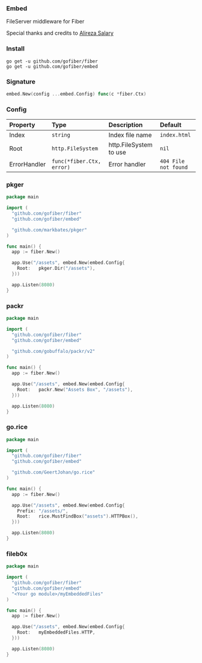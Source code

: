 ### Embed
FileServer middleware for Fiber

Special thanks and credits to [Alireza Salary](https://github.com/arsmn)

### Install
```
go get -u github.com/gofiber/fiber
go get -u github.com/gofiber/embed
```

### Signature
```go
embed.New(config ...embed.Config) func(c *fiber.Ctx)
```

### Config
| Property | Type | Description | Default |
| :--- | :--- | :--- | :--- |
| Index | `string` | Index file name | `index.html` |
| Root | `http.FileSystem` | http.FileSystem to use | `nil` |
| ErrorHandler | `func(*fiber.Ctx, error)` | Error handler | `404 File not found` |

### pkger

```go
package main

import (
  "github.com/gofiber/fiber"
  "github.com/gofiber/embed"

  "github.com/markbates/pkger"
)

func main() {
  app := fiber.New()

  app.Use("/assets", embed.New(embed.Config{
    Root:   pkger.Dir("/assets"),
  }))

  app.Listen(8080)
}
```

### packr

```go
package main

import (
  "github.com/gofiber/fiber"
  "github.com/gofiber/embed"

  "github.com/gobuffalo/packr/v2"
)

func main() {
  app := fiber.New()

  app.Use("/assets", embed.New(embed.Config{
    Root:   packr.New("Assets Box", "/assets"),
  }))

  app.Listen(8080)
}
```

### go.rice

```go
package main

import (
  "github.com/gofiber/fiber"
  "github.com/gofiber/embed"

  "github.com/GeertJohan/go.rice"
)

func main() {
  app := fiber.New()

  app.Use("/assets", embed.New(embed.Config{
    Prefix: "/assets/",
    Root:   rice.MustFindBox("assets").HTTPBox(),
  }))

  app.Listen(8080)
}
```

### fileb0x

```go
package main

import (
  "github.com/gofiber/fiber"
  "github.com/gofiber/embed"
  "<Your go module>/myEmbeddedFiles"
)

func main() {
  app := fiber.New()

  app.Use("/assets", embed.New(embed.Config{
    Root:   myEmbeddedFiles.HTTP,
  }))

  app.Listen(8080)
}
```
